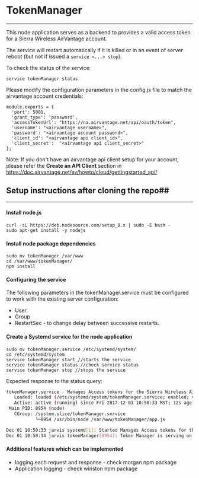 # TokenManager #
---------------

This node application serves as a backend to provides a valid access
token for a Sierra Wireless AirVantage account.

The service will restart automatically if it is killed or in an event of server
reboot (but not if issued a `service <...> stop`).

To check the status of the service:

`service tokenManager status`


Please modify the configuration parameters in the config.js file to match the airvantage account credentials:
~~~
module.exports = {
  'port': 5001,
  'grant_type': 'password',
  'accessTokenUrl': "https://na.airvantage.net/api/oauth/token",
  'username': "<airvantage username>",
  'password': "<airvantage account password>",
  'client_id': "<airvantage api client_id>",
  'client_secret':  "<airvantage api client_secret>"
};
~~~

Note: If you don't have an airvantage api client setup for your account, please refer the **Create an API Client** section in  https://doc.airvantage.net/av/howto/cloud/gettingstarted_api/


## Setup instructions after cloning the repo##
---------------

#### Install node.js ####
~~~~
curl -sL https://deb.nodesource.com/setup_8.x | sudo -E bash -
sudo apt-get install -y nodejs
~~~~
#### Install node package dependencies ####
~~~
sudo mv tokenManager /var/www  
cd /var/www/tokenManager/
npm install
~~~
#### Configuring the service ####
The following parameters in the tokenManager.service must be configured to work with the existing server configuration:
* User
* Group
* RestartSec  - to change delay between successive restarts.

#### Create a Systemd service for the node application ####
~~~
sudo mv tokenManager.service /etc/systemd/system/
cd /etc/systemd/system
service tokenManager start //starts the service
service tokenManager status //check service status
service tokenManager stop //stops the service
~~~

Expected response to the status query:
``` bash
tokenManager.service - Manages Access tokens for the Sierra Wireless Airvantage Cloud Syst
   Loaded: loaded (/etc/systemd/system/tokenManager.service; enabled; vendor preset: enabled
   Active: active (running) since Fri 2017-12-01 10:50:33 MST; 12s ago
 Main PID: 8954 (node)
   CGroup: /system.slice/tokenManager.service
           └─8954 /usr/bin/node /var/www/tokenManager/app.js

Dec 01 10:50:33 jarvis systemd[1]: Started Manages Access tokens for the Sierra Wireless Airvantage Cloud Syst
Dec 01 10:50:34 jarvis tokenManager[8954]: Token Manager is serving on port 5001
```
#### Additional features which can be implemented ####
* logging each request and response - check morgan npm package
* Application logging  - check winston npm package

